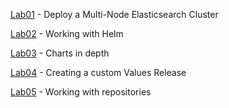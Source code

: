 [Lab01](Lab01.md) - Deploy a Multi-Node Elasticsearch Cluster

[Lab02](Lab02.md) - Working with Helm

[Lab03](Lab03.md) - Charts in depth

[Lab04](Lab04.md) - Creating a custom Values Release

[Lab05](Lab05.md) - Working with repositories
